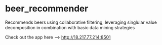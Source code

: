 # beer_recommender
Recommends beers using collaborative filtering, leveraging singlular value decomposition in combination with basic data mining strategies

Check out the app here --> http://18.217.77.214:8501
